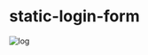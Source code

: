 # static-login-form
![log](https://user-images.githubusercontent.com/61504827/123825968-fa80f880-d91c-11eb-92b5-dbc396f93bb3.PNG)
